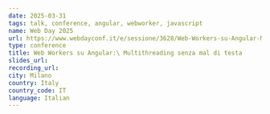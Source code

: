 ```yaml
---
date: 2025-03-31
tags: talk, conference, angular, webworker, javascript
name: Web Day 2025
url: https://www.webdayconf.it/e/sessione/3628/Web-Workers-su-Angular-Multithreading-senza-mal-di-testa
type: conference
title: Web Workers su Angular:\ Multithreading senza mal di testa
slides_url:
recording_url:
city: Milano
country: Italy
country_code: IT
language: Italian
---
```

